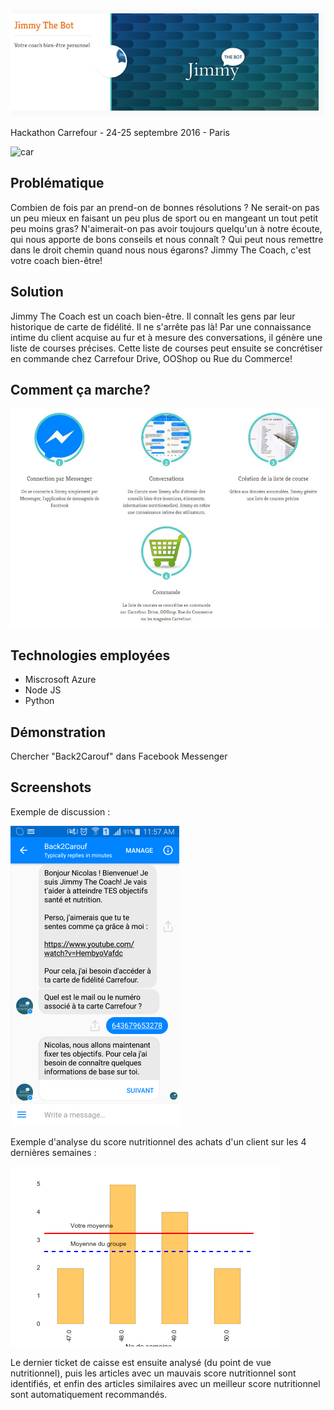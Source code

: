 ![1](https://github.com/nicolasfguillaume/Carrefour-Hackathon-2016/blob/master/jimmy.JPG)

Hackathon Carrefour - 24-25 septembre 2016 - Paris

![car](http://pics.who.pho.to/img/thumbs/carrefour.it_favicon.jpg)

## Problématique
Combien de fois par an prend-on de bonnes résolutions ? Ne serait-on pas un peu mieux en faisant un peu plus de sport ou en mangeant un tout petit peu moins gras? N'aimerait-on pas avoir toujours quelqu'un à notre écoute, qui nous apporte de bons conseils et nous connaît ? Qui peut nous remettre dans le droit chemin quand nous nous égarons?
Jimmy The Coach, c'est votre coach bien-être!

## Solution
Jimmy The Coach est un coach bien-être. Il connaît les gens par leur historique de carte de fidélité. Il ne s'arrête pas là! Par une connaissance intime du client acquise au fur et à mesure des conversations, il génère une liste de courses précises. Cette liste de courses peut ensuite se concrétiser en commande chez Carrefour Drive, OOShop ou Rue du Commerce!

## Comment ça marche?
![solution](https://github.com/nicolasfguillaume/Carrefour-Hackathon-2016/blob/master/commentcamarche.JPG)

## Technologies employées
- Miscrosoft Azure
- Node JS
- Python

## Démonstration
Chercher "Back2Carouf" dans Facebook Messenger

## Screenshots

Exemple de discussion :

![screen1](https://github.com/nicolasfguillaume/Carrefour-Hackathon-2016/blob/master/screenshot.png)

Exemple d'analyse du score nutritionnel des achats d'un client sur les 4 dernières semaines :

![screen2](https://github.com/nicolasfguillaume/Carrefour-Hackathon-2016/blob/master/demo.png)

Le dernier ticket de caisse est ensuite analysé (du point de vue nutritionnel), puis les articles avec un mauvais score nutritionnel sont identifiés, et enfin des articles similaires avec un meilleur score nutritionnel sont automatiquement recommandés.
